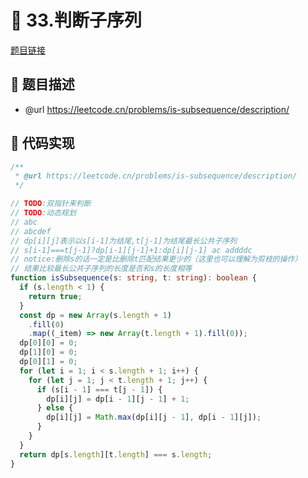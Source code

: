 # 🎳 33.判断子序列

[题目链接](https://leetcode.cn/problems/is-subsequence/description/)

## 📝 题目描述
* @url https://leetcode.cn/problems/is-subsequence/description/

## 📄 代码实现
```typescript
/**
 * @url https://leetcode.cn/problems/is-subsequence/description/
 */

// TODO:双指针来判断
// TODO:动态规划
// abc
// abcdef
// dp[i][j]表示以s[i-1]为结尾,t[j-1]为结尾最长公共子序列
// s[i-1]===t[j-1]?dp[i-1][j-1]+1:dp[i][j-1] ac addddc
// notice:删除s的话一定是比删除t匹配结果更少的（这里也可以理解为剪枝的操作）
// 结果比较最长公共子序列的长度是否和s的长度相等
function isSubsequence(s: string, t: string): boolean {
  if (s.length < 1) {
    return true;
  }
  const dp = new Array(s.length + 1)
    .fill(0)
    .map((_item) => new Array(t.length + 1).fill(0));
  dp[0][0] = 0;
  dp[1][0] = 0;
  dp[0][1] = 0;
  for (let i = 1; i < s.length + 1; i++) {
    for (let j = 1; j < t.length + 1; j++) {
      if (s[i - 1] === t[j - 1]) {
        dp[i][j] = dp[i - 1][j - 1] + 1;
      } else {
        dp[i][j] = Math.max(dp[i][j - 1], dp[i - 1][j]);
      }
    }
  }
  return dp[s.length][t.length] === s.length;
}

```
